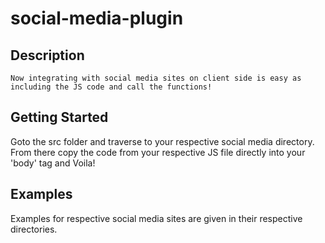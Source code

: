 # social-media-plugin

## Description
    Now integrating with social media sites on client side is easy as including the JS code and call the functions!
    
## Getting Started
   Goto the src folder and traverse to your respective social media directory. From there copy the code from your respective JS file directly into your 'body' tag and Voila!
   
## Examples
   Examples for respective social media sites are given in their respective directories.
